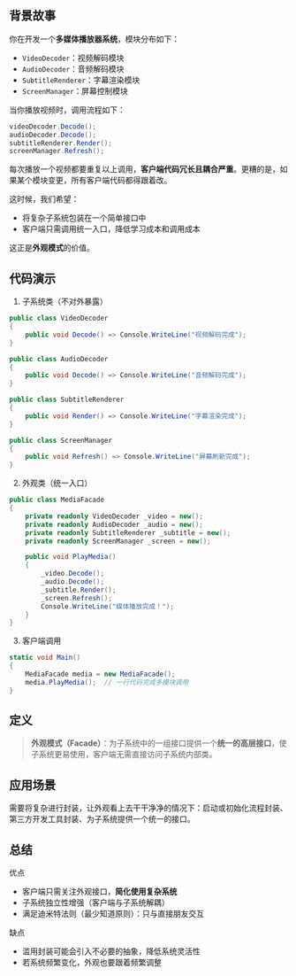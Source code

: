 ## 背景故事

你在开发一个**多媒体播放器系统**，模块分布如下：

- `VideoDecoder`：视频解码模块
- `AudioDecoder`：音频解码模块
- `SubtitleRenderer`：字幕渲染模块
- `ScreenManager`：屏幕控制模块

当你播放视频时，调用流程如下：

```cs
videoDecoder.Decode();
audioDecoder.Decode();
subtitleRenderer.Render();
screenManager.Refresh();

```

每次播放一个视频都要重复以上调用，**客户端代码冗长且耦合严重**。更糟的是，如果某个模块变更，所有客户端代码都得跟着改。

这时候，我们希望：
- 将复杂子系统包装在一个简单接口中
- 客户端只需调用统一入口，降低学习成本和调用成本

这正是**外观模式**的价值。

## 代码演示

1. 子系统类（不对外暴露）

```cs
public class VideoDecoder
{
    public void Decode() => Console.WriteLine("视频解码完成");
}

public class AudioDecoder
{
    public void Decode() => Console.WriteLine("音频解码完成");
}

public class SubtitleRenderer
{
    public void Render() => Console.WriteLine("字幕渲染完成");
}

public class ScreenManager
{
    public void Refresh() => Console.WriteLine("屏幕刷新完成");
}
```

2. 外观类（统一入口）

```cs
public class MediaFacade
{
    private readonly VideoDecoder _video = new();
    private readonly AudioDecoder _audio = new();
    private readonly SubtitleRenderer _subtitle = new();
    private readonly ScreenManager _screen = new();

    public void PlayMedia()
    {
        _video.Decode();
        _audio.Decode();
        _subtitle.Render();
        _screen.Refresh();
        Console.WriteLine("媒体播放完成！");
    }
}
```

3. 客户端调用

```cs
static void Main()
{
    MediaFacade media = new MediaFacade();
    media.PlayMedia();  // 一行代码完成多模块调用
}
```

## 定义

> **外观模式（Facade）**：为子系统中的一组接口提供一个**统一的高层接口**，使子系统更易使用，客户端无需直接访问子系统内部类。

<import filepath="./UML/10.puml" />

## 应用场景

需要将复杂进行封装，让外观看上去干干净净的情况下：启动或初始化流程封装、第三方开发工具封装、为子系统提供一个统一的接口。

## 总结

优点
- 客户端只需关注外观接口，**简化使用复杂系统**
- 子系统独立性增强（客户端与子系统解耦）
- 满足迪米特法则（最少知道原则）：只与直接朋友交互

缺点
- 滥用封装可能会引入不必要的抽象，降低系统灵活性
- 若系统频繁变化，外观也要跟着频繁调整